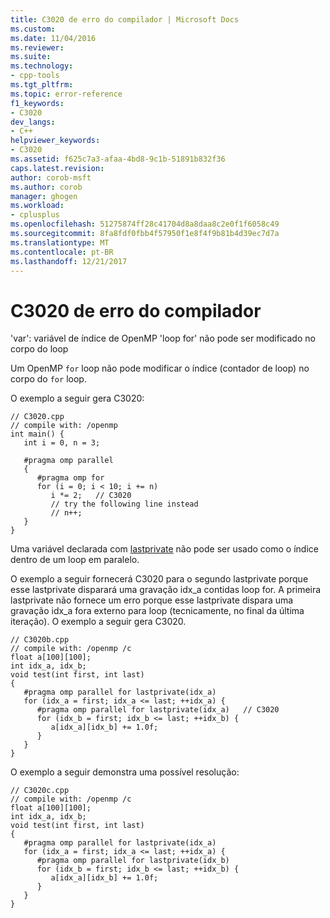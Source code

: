 ```yaml
---
title: C3020 de erro do compilador | Microsoft Docs
ms.custom: 
ms.date: 11/04/2016
ms.reviewer: 
ms.suite: 
ms.technology:
- cpp-tools
ms.tgt_pltfrm: 
ms.topic: error-reference
f1_keywords:
- C3020
dev_langs:
- C++
helpviewer_keywords:
- C3020
ms.assetid: f625c7a3-afaa-4bd8-9c1b-51891b832f36
caps.latest.revision: 
author: corob-msft
ms.author: corob
manager: ghogen
ms.workload:
- cplusplus
ms.openlocfilehash: 51275874ff28c41704d8a8daa8c2e0f1f6058c49
ms.sourcegitcommit: 8fa8fdf0fbb4f57950f1e8f4f9b81b4d39ec7d7a
ms.translationtype: MT
ms.contentlocale: pt-BR
ms.lasthandoff: 12/21/2017
---
```

# <a name="compiler-error-c3020"></a>C3020 de erro do compilador
'var': variável de índice de OpenMP 'loop for' não pode ser modificado no corpo do loop  
  
 Um OpenMP `for` loop não pode modificar o índice (contador de loop) no corpo do `for` loop.  
  
 O exemplo a seguir gera C3020:  
  
```  
// C3020.cpp  
// compile with: /openmp  
int main() {  
   int i = 0, n = 3;  
  
   #pragma omp parallel  
   {  
      #pragma omp for  
      for (i = 0; i < 10; i += n)  
         i *= 2;   // C3020  
         // try the following line instead  
         // n++;  
   }  
}  
```  
  
 Uma variável declarada com [lastprivate](../../parallel/openmp/reference/lastprivate.md) não pode ser usado como o índice dentro de um loop em paralelo.  
  
 O exemplo a seguir fornecerá C3020 para o segundo lastprivate porque esse lastprivate disparará uma gravação idx_a contidas loop for. A primeira lastprivate não fornece um erro porque esse lastprivate dispara uma gravação idx_a fora externo para loop (tecnicamente, no final da última iteração). O exemplo a seguir gera C3020.  
  
```  
// C3020b.cpp  
// compile with: /openmp /c  
float a[100][100];  
int idx_a, idx_b;  
void test(int first, int last)  
{  
   #pragma omp parallel for lastprivate(idx_a)  
   for (idx_a = first; idx_a <= last; ++idx_a) {  
      #pragma omp parallel for lastprivate(idx_a)   // C3020  
      for (idx_b = first; idx_b <= last; ++idx_b) {  
         a[idx_a][idx_b] += 1.0f;  
      }  
   }  
}  
```  
  
 O exemplo a seguir demonstra uma possível resolução:  
  
```  
// C3020c.cpp  
// compile with: /openmp /c  
float a[100][100];  
int idx_a, idx_b;  
void test(int first, int last)  
{  
   #pragma omp parallel for lastprivate(idx_a)  
   for (idx_a = first; idx_a <= last; ++idx_a) {  
      #pragma omp parallel for lastprivate(idx_b)  
      for (idx_b = first; idx_b <= last; ++idx_b) {  
         a[idx_a][idx_b] += 1.0f;  
      }  
   }  
}  
```